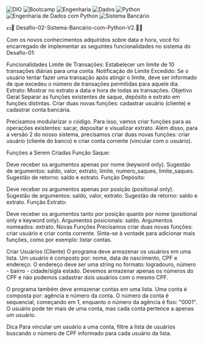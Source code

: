 ![DIO](https://img.shields.io/badge/DIO-FF9900?style=for-the-badge&logo=dio&logoColor=white) ![Bootcamp](https://img.shields.io/badge/Bootcamp-4B8BBE?style=for-the-badge&logo=bootstrap&logoColor=white) ![Engenharia](https://img.shields.io/badge/Engenharia-4B8BBE?style=for-the-badge&logo=engineering&logoColor=white) ![Dados](https://img.shields.io/badge/Dados-00A3E0?style=for-the-badge&logo=data&logoColor=white) ![Python](https://img.shields.io/badge/python-3670A0?style=for-the-badge&logo=python&logoColor=ffdd54) ![Engenharia de Dados com Python](https://img.shields.io/badge/Engenharia%20de%20Dados%20com%20Python-3670A0?style=for-the-badge&logo=python&logoColor=ffdd54) ![Sistema Bancário](https://img.shields.io/badge/Sistema%20Bancário-30A3DC?style=for-the-badge&logo=bank&logoColor=white)


💵:bank: Desafio-02-Sistema-Bancário-com-Python-V2.:bank:💵

Com os novos conhecimentos adquiridos sobre data e hora, você foi encarregado de implementar as seguintes funcionalidades no sistema do Desafio-01:

Funcionalidades
Limite de Transações: Estabelecer um limite de 10 transações diárias para uma conta.
Notificação de Limite Excedido: Se o usuário tentar fazer uma transação após atingir o limite, deve ser informado de que excedeu o número de transações permitidas 
para aquele dia.
Extrato: Mostrar no extrato a data e hora de todas as transações.
Objetivo Geral
Separar as funções existentes de saque, depósito e extrato em funções distintas. Criar duas novas funções: cadastrar usuário (cliente) e cadastrar conta bancária.

Precisamos modularizar o código. Para isso, vamos criar funções para as operações existentes: sacar, depositar e visualizar extrato. Além disso, para a versão 2 do 
nosso sistema, 
precisamos criar duas novas funções: criar usuário (cliente do banco) e criar conta corrente (vincular com o usuário).

Funções a Serem Criadas
Função Saque:

Deve receber os argumentos apenas por nome (keyword only).
Sugestão de argumentos: saldo, valor, extrato, limite, numero_saques, limite_saques.
Sugestão de retorno: saldo e extrato.
Função Depósito:

Deve receber os argumentos apenas por posição (positional only).
Sugestão de argumentos: saldo, valor, extrato.
Sugestão de retorno: saldo e extrato.
Função Extrato:

Deve receber os argumentos tanto por posição quanto por nome (positional only e keyword only).
Argumentos posicionais: saldo.
Argumentos nomeados: extrato.
Novas Funções
Precisamos criar duas novas funções: criar usuário e criar conta corrente. Sinta-se à vontade para adicionar mais funções, como por exemplo: listar contas.

Criar Usuários (Cliente)
O programa deve armazenar os usuários em uma lista. Um usuário é composto por: nome, data de nascimento, CPF e endereço. O endereço deve ser uma string no 
formato: logradouro, número - bairro - cidade/sigla estado. Devemos armazenar apenas os números do CPF e não podemos cadastrar dois usuários com o mesmo CPF.

O programa também deve armazenar contas em uma lista. Uma conta é composta por: agência e número da conta. O número da conta é sequencial, começando em 1, enquanto 
o número da agência é fixo: "0001". O usuário pode ter mais de uma conta, mas cada conta pertence a apenas um usuário.

Dica
Para vincular um usuário a uma conta, filtre a lista de usuários buscando o número de CPF informado para cada usuário da lista.